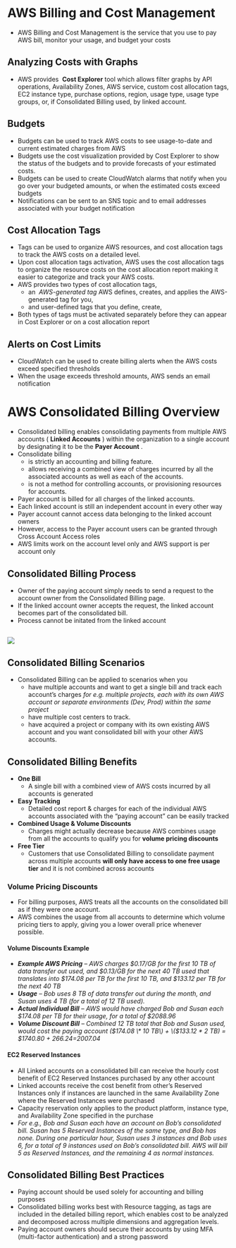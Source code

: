 # AWS Billing and Cost Management

* AWS Billing and Cost Management is the service that you use to pay AWS bill, monitor your usage, and budget your costs

## Analyzing Costs with Graphs

* AWS provides 
  **Cost Explorer**
  tool which allows filter graphs by API operations, Availability Zones, AWS service, custom cost allocation tags, EC2 instance type, purchase options, region, usage type, usage type groups, or, if Consolidated Billing used, by linked account.

## Budgets

* Budgets can be used to track AWS costs to see usage-to-date and current estimated charges from AWS
* Budgets use the cost visualization provided by Cost Explorer to show the status of the budgets and to provide forecasts of your estimated costs.
* Budgets can be used to create CloudWatch alarms that notify when you go over your budgeted amounts, or when the estimated costs exceed budgets
* Notifications can be sent to an SNS topic and to email addresses associated with your budget notification

## Cost Allocation Tags

* Tags can be used to organize AWS resources, and cost allocation tags to track the AWS costs on a detailed level.
* Upon cost allocation tags activation, AWS uses the cost allocation tags to organize the resource costs on the cost allocation report making it easier to categorize and track your AWS costs.
* AWS provides two types of cost allocation tags,
  * an 
    _AWS-generated tag_
    AWS defines, creates, and applies the AWS-generated tag for you,
  * and user-defined tags that you define, create,
* Both types of tags must be activated separately before they can appear in Cost Explorer or on a cost allocation report

## Alerts on Cost Limits

* CloudWatch can be used to create billing alerts when the AWS costs exceed specified thresholds
* When the usage exceeds threshold amounts, AWS sends an email notification





# AWS Consolidated Billing Overview

* Consolidated billing enables consolidating payments from multiple AWS accounts \(
  **Linked Accounts**
  \) within the organization to a single account by designating it to be the
  **Payer Account**
  .
* Consolidate billing
  * is strictly an accounting and billing feature.
  * allows receiving a combined view of charges incurred by all the associated accounts as well as each of the accounts.
  * is not a method for controlling accounts, or provisioning resources for accounts.
* Payer account is billed for all charges of the linked accounts.
* Each linked account is still an independent account in every other way
* Payer account cannot access data belonging to the linked account owners
* However, access to the Payer account users can be granted through Cross Account Access roles
* AWS limits work on the account level only and AWS support is per account only

## Consolidated Billing Process

* Owner of the paying account simply needs to send a request to the account owner from the Consolidated Billing page.
* If the linked account owner accepts the request, the linked account becomes part of the consolidated bill.
* Process cannot be initated from the linked account

## ![](/assets/aws-csbillp1.png)

## Consolidated Billing Scenarios

* Consolidated Billing can be applied to scenarios when you
  * have multiple accounts and want to get a single bill and track each account’s charges
    _for e.g. multiple projects, each with its own AWS account or separate environments \(Dev, Prod\) within the same project_
  * have multiple cost centers to track.
  * have acquired a project or company with its own existing AWS account and you want consolidated bill with your other AWS accounts.

## Consolidated Billing Benefits

* **One Bill**
  * A single bill with a combined view of AWS costs incurred by all accounts is generated
* **Easy Tracking**
  * Detailed cost report & charges for each of the individual AWS accounts associated with the “paying account” can be easily tracked
* **Combined Usage & Volume Discounts**
  * Charges might actually decrease because AWS combines usage from all the accounts to qualify you for
    **volume pricing discounts**
* **Free Tier**
  * Customers that use Consolidated Billing to consolidate payment across multiple accounts
    **will only have access to one free usage tier**
    and it is not combined across accounts

### Volume Pricing Discounts

* For billing purposes, AWS treats all the accounts on the consolidated bill as if they were one account.
* AWS combines the usage from all accounts to determine which volume pricing tiers to apply, giving you a lower overall price whenever possible.

#### Volume Discounts Example

* _**Example AWS Pricing**_
  _– AWS charges $0.17/GB for the first 10 TB of data transfer out used, and $0.13/GB for the next 40 TB used that translates into $174.08 per TB for the first 10 TB, and $133.12 per TB for the next 40 TB_
* _**Usage**_
  _– Bob uses 8 TB of data transfer out during the month, and Susan uses 4 TB \(for a total of 12 TB used\)._
* _**Actual Individual Bill**_
  _– AWS would have charged Bob and Susan each $174.08 per TB for their usage, for a total of $2088.96_
* _**Volume Discount Bill**_
  _– Combined 12 TB total that Bob and Susan used, would cost the paying account \($174.08 \* 10 TB\) + \($133.12 \* 2 TB\) = $1740.80 + $266.24 =$2007.04_

#### EC2 Reserved Instances

* All Linked accounts on a consolidated bill can receive the hourly cost benefit of EC2 Reserved Instances purchased by any other account
* Linked accounts receive the cost benefit from other’s Reserved Instances only if instances are launched in the same Availability Zone where the Reserved Instances were purchased
* Capacity reservation only applies to the product platform, instance type, and Availability Zone specified in the purchase
* _For e.g., Bob and Susan each have an account on Bob’s consolidated bill. Susan has 5 Reserved Instances of the same type, and Bob has none. During one particular hour, Susan uses 3 instances and Bob uses 6, for a total of 9 instances used on Bob’s consolidated bill. AWS will bill 5 as Reserved Instances, and the remaining 4 as normal instances._

## Consolidated Billing Best Practices

* Paying account should be used solely for accounting and billing purposes
* Consolidated billing works best with Resource tagging, as tags are included in the detailed billing report, which enables cost to be analyzed and decomposed across multiple dimensions and aggregation levels.
* Paying account owners should secure their accounts by using MFA \(multi-factor authentication\) and a strong password



